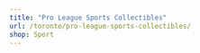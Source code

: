 ```yaml
---
title: "Pro League Sports Collectibles"
url: /toronto/pro-league-sports-collectibles/
shop: Sport
---
```

